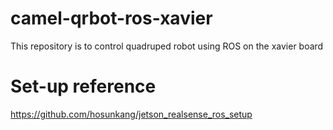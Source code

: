 # camel-qrbot-ros-xavier
This repository is to control quadruped robot using ROS on the xavier board 

# Set-up reference
https://github.com/hosunkang/jetson_realsense_ros_setup
